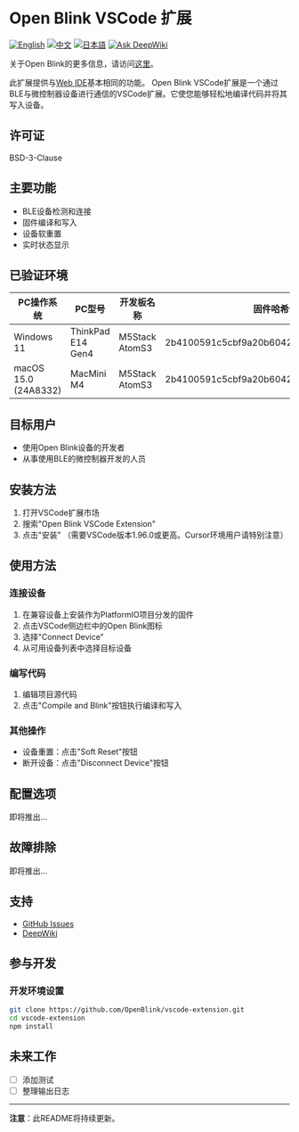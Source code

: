 # Open Blink VSCode 扩展

[![English](https://img.shields.io/badge/language-English-blue.svg)](README.md)
[![中文](https://img.shields.io/badge/language-中文-red.svg)](README.zh-CN.md)
[![日本語](https://img.shields.io/badge/language-日本語-green.svg)](README.ja.md)
[![Ask DeepWiki](https://deepwiki.com/badge.svg)](https://deepwiki.com/OpenBlink/openblink-vscode-extension)

关于Open Blink的更多信息，请访问[这里](https://github.com/OpenBlink/openblink)。

此扩展提供与[Web IDE](https://openblink.org/)基本相同的功能。
Open Blink VSCode扩展是一个通过BLE与微控制器设备进行通信的VSCode扩展。它使您能够轻松地编译代码并将其写入设备。

## 许可证

BSD-3-Clause

## 主要功能

- BLE设备检测和连接
- 固件编译和写入
- 设备软重置
- 实时状态显示

## 已验证环境

| PC操作系统 | PC型号 | 开发板名称 | 固件哈希值 |
|-------|---------|--------|--------|
| Windows 11 | ThinkPad E14 Gen4 | M5Stack AtomS3 | 2b4100591c5cbf9a20b6042136f3b1259e26a5d7 |
| macOS 15.0 (24A8332) | MacMini M4 | M5Stack AtomS3 | 2b4100591c5cbf9a20b6042136f3b1259e26a5d7 |

## 目标用户

- 使用Open Blink设备的开发者
- 从事使用BLE的微控制器开发的人员

## 安装方法

1. 打开VSCode扩展市场
2. 搜索"Open Blink VSCode Extension"
3. 点击"安装"
（需要VSCode版本1.96.0或更高。Cursor环境用户请特别注意）

## 使用方法

### 连接设备

1. 在兼容设备上安装作为PlatformIO项目分发的固件
2. 点击VSCode侧边栏中的Open Blink图标
3. 选择"Connect Device"
4. 从可用设备列表中选择目标设备

### 编写代码

1. 编辑项目源代码
2. 点击"Compile and Blink"按钮执行编译和写入

### 其他操作

- 设备重置：点击"Soft Reset"按钮
- 断开设备：点击"Disconnect Device"按钮

## 配置选项

即将推出...

## 故障排除

即将推出...

## 支持

- [GitHub Issues](https://github.com/OpenBlink/vscode-extension/issues)
- [DeepWiki](https://deepwiki.com/OpenBlink/openblink-vscode-extension)

## 参与开发
### 开发环境设置

```bash
git clone https://github.com/OpenBlink/vscode-extension.git
cd vscode-extension
npm install
```

## 未来工作
- [ ] 添加测试
- [ ] 整理输出日志

---

**注意**：此README将持续更新。